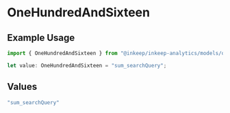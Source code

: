 # OneHundredAndSixteen

## Example Usage

```typescript
import { OneHundredAndSixteen } from "@inkeep/inkeep-analytics/models/operations";

let value: OneHundredAndSixteen = "sum_searchQuery";
```

## Values

```typescript
"sum_searchQuery"
```